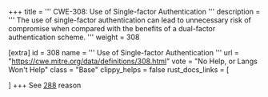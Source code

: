 +++
title = '''
CWE-308: Use of Single-factor Authentication
'''
description	= '''
The use of single-factor authentication can lead to unnecessary risk of compromise when compared with the benefits of a dual-factor authentication scheme.
'''
weight = 308

[extra]
id = 308
name = '''
Use of Single-factor Authentication
'''
url = "https://cwe.mitre.org/data/definitions/308.html"
vote = "No Help, or Langs Won't Help"
class = "Base"
clippy_helps = false
rust_docs_links = [

]
+++
See [288](/cwes/cwe-288) reason
